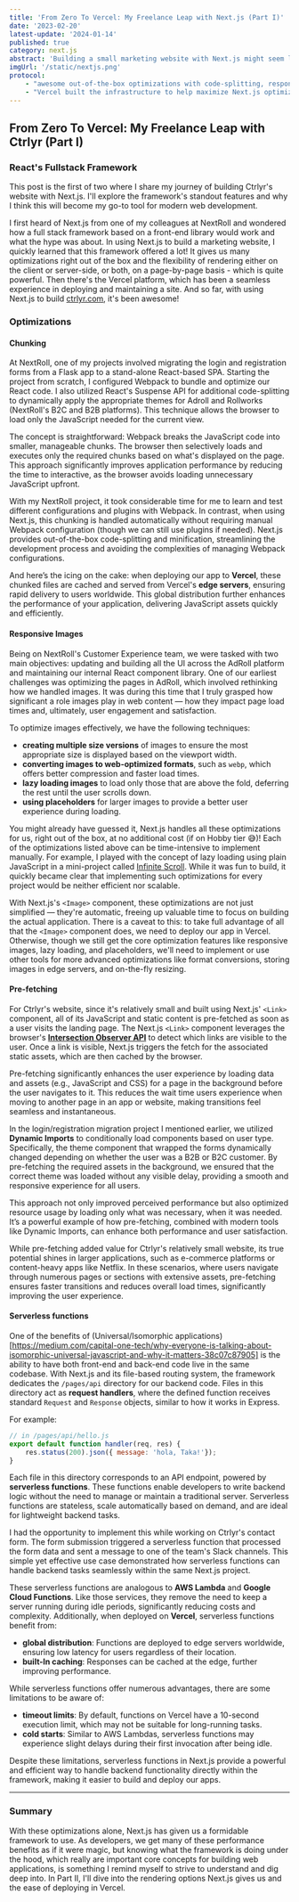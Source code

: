 ```yaml
---
title: 'From Zero To Vercel: My Freelance Leap with Next.js (Part I)'
date: '2023-02-20'
latest-update: '2024-01-14'
published: true
category: next.js
abstract: 'Building a small marketing website with Next.js might seem like overkill, but its speed, simplicity, and powerful optimizations have proven to be game-changers for this freelance project. By leveraging Next.js and deploying on Vercel, I discovered a seamless workflow that made performance and scalability feel effortless.'
imgUrl: '/static/nextjs.png'
protocol:
    - "awesome out-of-the-box optimizations with code-splitting, responsive images, pre-fetching, and many more"
    - "Vercel built the infrastructure to help maximize Next.js optimizations"
---
```


## From Zero To Vercel: My Freelance Leap with Ctrlyr (Part I)

### React's Fullstack Framework

This post is the first of two where I share my journey of building Ctrlyr's website with Next.js. I'll explore the framework's standout features and why I think this will become my go-to tool for modern web development.

I first heard of Next.js from one of my colleagues at NextRoll and wondered how a full stack framework based on a front-end library would work and what the hype was about.  In using Next.js to build a marketing website, I quickly learned that this framework offered a lot! It gives us many optimizations right out of the box and the flexibility of rendering either on the client or server-side, or both, on a page-by-page basis - which is quite powerful.  Then there's the Vercel platform, which has been a seamless experience in deploying and maintaining a site.  And so far, with using Next.js to build [ctrlyr.com](https://www.ctrlyr.com/), it's been awesome!

### Optimizations


#### Chunking

At NextRoll, one of my projects involved migrating the login and registration forms from a Flask app to a stand-alone React-based SPA. Starting the project from scratch, I configured Webpack to bundle and optimize our React code. I also utilized React's Suspense API for additional code-splitting to dynamically apply the appropriate themes for Adroll and Rollworks (NextRoll's B2C and B2B platforms). This technique allows the browser to load only the JavaScript needed for the current view.

The concept is straightforward: Webpack breaks the JavaScript code into smaller, manageable chunks. The browser then selectively loads and executes only the required chunks based on what's displayed on the page. This approach significantly improves application performance by reducing the time to interactive, as the browser avoids loading unnecessary JavaScript upfront.

With my NextRoll project, it took considerable time for me to learn and test different configurations and plugins with Webpack. In contrast, when using Next.js, this chunking is handled automatically without requiring manual Webpack configuration (though we can still use plugins if needed). Next.js provides out-of-the-box code-splitting and minification, streamlining the development process and avoiding the complexities of managing Webpack configurations.

And here’s the icing on the cake: when deploying our app to **Vercel**, these chunked files are cached and served from Vercel's **edge servers**, ensuring rapid delivery to users worldwide. This global distribution further enhances the performance of your application, delivering JavaScript assets quickly and efficiently.


#### Responsive Images

Being on NextRoll's Customer Experience team, we were tasked with two main objectives: updating and building all the UI across the AdRoll platform and maintaining our internal React component library. One of our earliest challenges was optimizing the pages in AdRoll, which involved rethinking how we handled images. It was during this time that I truly grasped how significant a role images play in web content — how they impact page load times and, ultimately, user engagement and satisfaction.

To optimize images effectively, we have the following techniques:
- **creating multiple size versions** of images to ensure the most appropriate size is displayed based on the viewport width.
- **converting images to web-optimized formats**, such as `webp`, which offers better compression and faster load times.
- **lazy loading images** to load only those that are above the fold, deferring the rest until the user scrolls down.
- **using placeholders** for larger images to provide a better user experience during loading.

You might already have guessed it, Next.js handles all these optimizations for us, right out of the box, at no additional cost (if on Hobby tier 😅)! Each of the optimizations listed above can be time-intensive to implement manually. For example, I played with the concept of lazy loading using plain JavaScript in a mini-project called [Infinite Scroll](https://marvinsjsu.github.io/infinite-scroll/). While it was fun to build, it quickly became clear that implementing such optimizations for every project would be neither efficient nor scalable.

With Next.js's `<Image>` component, these optimizations are not just simplified — they're automatic, freeing up valuable time to focus on building the actual application. There is a caveat to this: to take full advantage of all that the `<Image>` component does, we need to deploy our app in Vercel.  Otherwise, though we still get the core optimization features like responsive images, lazy loading, and placeholders, we'll need to implement or use other tools for more advanced optimizations like format conversions, storing images in edge servers, and on-the-fly resizing.


#### Pre-fetching

For Ctrlyr's website, since it's relatively small and built using Next.js' `<Link>` component, all of its JavaScript and static content is pre-fetched as soon as a user visits the landing page. The Next.js `<Link>` component leverages the browser's **[Intersection Observer API](https://developer.mozilla.org/en-US/docs/Web/API/Intersection_Observer_API)** to detect which links are visible to the user. Once a link is visible, Next.js triggers the fetch for the associated static assets, which are then cached by the browser.

Pre-fetching significantly enhances the user experience by loading data and assets (e.g., JavaScript and CSS) for a page in the background before the user navigates to it. This reduces the wait time users experience when moving to another page in an app or website, making transitions feel seamless and instantaneous.

In the login/registration migration project I mentioned earlier, we utilized **Dynamic Imports** to conditionally load components based on user type. Specifically, the theme component that wrapped the forms dynamically changed depending on whether the user was a B2B or B2C customer. By pre-fetching the required assets in the background, we ensured that the correct theme was loaded without any visible delay, providing a smooth and responsive experience for all users.

This approach not only improved perceived performance but also optimized resource usage by loading only what was necessary, when it was needed. It’s a powerful example of how pre-fetching, combined with modern tools like Dynamic Imports, can enhance both performance and user satisfaction.

While pre-fetching added value for Ctrlyr's relatively small website, its true potential shines in larger applications, such as e-commerce platforms or content-heavy apps like Netflix. In these scenarios, where users navigate through numerous pages or sections with extensive assets, pre-fetching ensures faster transitions and reduces overall load times, significantly improving the user experience.


#### Serverless functions

One of the benefits of (Universal/Isomorphic applications)[https://medium.com/capital-one-tech/why-everyone-is-talking-about-isomorphic-universal-javascript-and-why-it-matters-38c07c87905] is the ability to have both front-end and back-end code live in the same codebase. With Next.js and its file-based routing system, the framework dedicates the `/pages/api` directory for our backend code. Files in this directory act as **request handlers**, where the defined function receives standard `Request` and `Response` objects, similar to how it works in Express.

For example:
```javascript
// in /pages/api/hello.js
export default function handler(req, res) {
    res.status(200).json({ message: 'hola, Taka!'});
}
```

Each file in this directory corresponds to an API endpoint, powered by **serverless functions**. These functions enable developers to write backend logic without the need to manage or maintain a traditional server. Serverless functions are stateless, scale automatically based on demand, and are ideal for lightweight backend tasks.

I had the opportunity to implement this while working on Ctrlyr's contact form. The form submission triggered a serverless function that processed the form data and sent a message to one of the team's Slack channels. This simple yet effective use case demonstrated how serverless functions can handle backend tasks seamlessly within the same Next.js project.

These serverless functions are analogous to **AWS Lambda** and **Google Cloud Functions**. Like those services, they remove the need to keep a server running during idle periods, significantly reducing costs and complexity. Additionally, when deployed on **Vercel**, serverless functions benefit from:
- **global distribution**: Functions are deployed to edge servers worldwide, ensuring low latency for users regardless of their location.
- **built-In caching**: Responses can be cached at the edge, further improving performance.

While serverless functions offer numerous advantages, there are some limitations to be aware of:
- **timeout limits**: By default, functions on Vercel have a 10-second execution limit, which may not be suitable for long-running tasks.
- **cold starts**: Similar to AWS Lambdas, serverless functions may experience slight delays during their first invocation after being idle.

Despite these limitations, serverless functions in Next.js provide a powerful and efficient way to handle backend functionality directly within the framework, making it easier to build and deploy our apps.

---

### Summary

With these optimizations alone, Next.js has given us a formidable framework to use.  As developers, we get many of these performance benefits as if it were magic, but knowing what the framework is doing under the hood, which really are important core concepts for building web applications, is something I remind myself to strive to understand and dig deep into.  In Part II, I'll dive into the rendering options Next.js gives us and the ease of deploying in Vercel.

